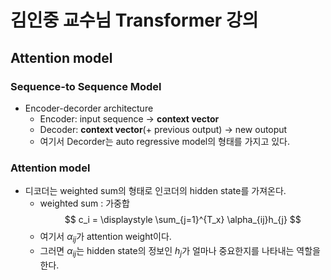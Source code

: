 # 김인중 교수님 Transformer 강의

## Attention model

### Sequence-to Sequence Model

- Encoder-decorder architecture
  - Encoder: input sequence -> **context vector**
  - Decoder: **context vector**(+ previous output) -> new outoput
  - 여기서 Decorder는 auto regressive model의 형태를 가지고 있다.

### Attention model

- 디코더는 weighted sum의 형태로 인코더의 hidden state를 가져온다.
  - weighted sum : 가중합
    $$
    c_i = \displaystyle \sum_{j=1}^{T_x} \alpha_{ij}h_{j}
    $$
  - 여기서 $\alpha_{ij}$가 attention weight이다.
  - 그러면 $\alpha_{ij}$는 hidden state의 정보인 $h_j$가 얼마나 중요한지를 나타내는 역할을 한다.
